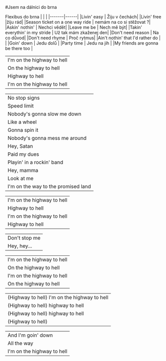 #Jsem na dálnici do brna

Flexibus do brna
| | |
|-------|------|
|Livin' easy | Žiju v čechách|
|Livin' free |žiju rád|
|Season ticket on a one way ride | nemám na co si stěžovat ?|
|Askin' nothin' | Nechci vědět|
|Leave me be | Nech mě být| 
|Takin' everythin' in my stride | Už tak mám zkaženej den|
|Don't need reason | Na co důvod|
|Don't need rhyme | Proč rytmus|
|Ain't nothin' that I'd rather do | |
|Goin' down | Jedu dolů |
|Party time | Jedu na jih |
|My friends are gonna be there too |

| |
|-------|
|I'm on the highway to hell|
|On the highway to hell|
|Highway to hell|
|I'm on the highway to hell|

| |
|-------|
|No stop signs|
|Speed limit|
|Nobody's gonna slow me down|
|Like a wheel |
|Gonna spin it|
|Nobody's gonna mess me around|
|Hey, Satan|
|Paid my dues|
|Playin' in a rockin' band|
|Hey, mamma|
|Look at me|
|I'm on the way to the promised land|

| |
|-------|
|I'm on the highway to hell|
|Highway to hell|
|I'm on the highway to hell|
|Highway to hell|

| |
|-------|
|Don't stop me|
|Hey, hey...|

| |
|-------|
|I'm on the highway to hell|
|On the highway to hell|
|I'm on the highway to hell|
|On the highway to hell|

| |
|-------|
|(Highway to hell) I'm on the highway to hell|
|(Highway to hell) highway to hell|
|(Highway to hell) highway to hell|
|(Highway to hell)|

| |
|-------|
|And I'm goin' down|
|All the way|
|I'm on the highway to hell|
